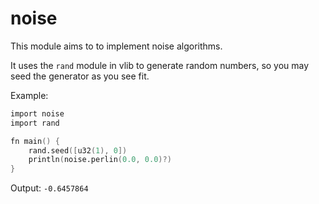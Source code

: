 # noise

This module aims to to implement noise algorithms.

It uses the `rand` module in vlib to generate random numbers, so you may seed the generator as you see fit.

Example:
```v
import noise
import rand

fn main() {
	rand.seed([u32(1), 0])
	println(noise.perlin(0.0, 0.0)?)
}
```
Output: `-0.6457864`